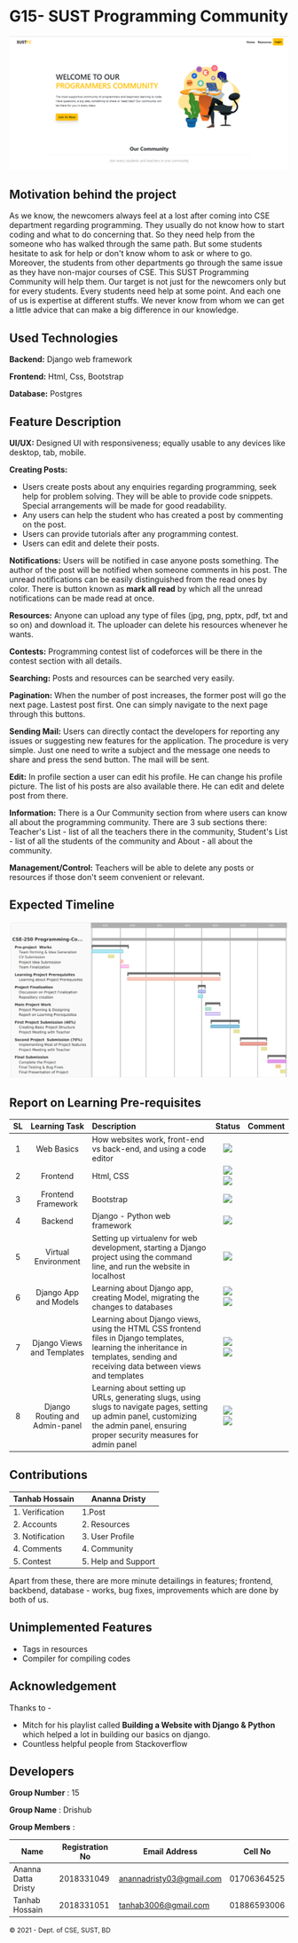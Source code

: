 # G15- SUST Programming Community

![](/screenshots/welcome.png)
## Motivation behind the project
As we know, the newcomers always feel at a lost after coming into CSE department regarding programming. They usually do not know how to start coding and what to do concerning that. So they need help from the someone who has walked through the same path. But some students hesitate to ask for help or don't know whom to ask or where to go. Moreover, the students from other departments go through the same issue as they have non-major courses of CSE.  This SUST Programming Community will help them. Our target is not just for the newcomers only but for every students. Every students need help at some point. And each one of us is expertise at different stuffs. We never know from whom we can get a little advice that can make a big difference in our knowledge. 

## Used Technologies
**Backend:** Django web framework

**Frontend:** Html, Css, Bootstrap

**Database:** Postgres

## Feature Description
**UI/UX:** Designed UI with responsiveness; equally usable to any devices like desktop, tab, mobile.

**Creating Posts:** 
* Users create posts about any enquiries regarding programming, seek help for problem solving. They will be able to provide code snippets. Special arrangements will be made for good readability. 
* Any users can help the student who has created a post by commenting on the post. 
* Users can provide tutorials after any programming contest.
* Users can edit and delete their posts.

**Notifications:** Users will be notified in case anyone posts something. The author of the post will be notified when someone comments in his post. The unread notifications can be easily distinguished from the read ones by color. There is button known as **mark all read** by which all the unread notifications can be made read at once.

**Resources:** Anyone can upload any type of files (jpg, png, pptx, pdf, txt and so on) and download it. The uploader can delete his resources whenever he wants.

**Contests:** Programming contest list of codeforces will be there in the contest section with all details.

**Searching:** Posts and resources can be searched very easily.

**Pagination:** When the number of post increases, the former post will go the next page. Lastest post first. One can simply navigate to the next page through this buttons. 

**Sending Mail:** Users can directly contact the developers for reporting any issues or suggesting new features for the application. The procedure is very simple. Just one need to write a subject and the message one needs to share and press the send button. The mail will be sent.

**Edit:** In profile section a user can edit his profile. He can change his profile picture. The list of his posts are also available there. He can edit and delete post from there.

**Information:** There is a Our Community section from where users can know all about the programming community. There are 3 sub sections there: Teacher's List - list of all the teachers there in the community, Student's List - list of all the students of the community and About - all about the community.

**Management/Control:** Teachers will be able to delete any posts or resources if those don't seem convenient or relevant.  

## Expected Timeline
![](gantt_chart.JPG)

## Report on Learning Pre-requisites

SL | Learning Task | Description | Status | Comment |
:-:|:-------------:|:------------|:------:|---------|
1| Web Basics | How websites work, front-end vs back-end, and using a code editor | ![](https://img.shields.io/badge/basics-learned-green)||
2| Frontend | Html, CSS | ![](https://img.shields.io/badge/html-learned-green)  <br> ![](https://img.shields.io/badge/css-learned-green)| |
3| Frontend Framework | Bootstrap | ![](https://img.shields.io/badge/bootstrap-learned-green) | |
4| Backend | Django - Python web framework | ![](https://img.shields.io/badge/django-learned-green) | |
5| Virtual Environment | Setting up virtualenv for web development, starting a Django project using the command line, and run the website in localhost | ![](https://img.shields.io/badge/virtualenv-learned-green)| |
6| Django App and Models | Learning about Django app, creating Model, migrating the changes to databases |  ![](https://img.shields.io/badge/app-learned-green) <br> ![](https://img.shields.io/badge/models-learned-green)| | 
7| Django Views and Templates |  Learning about Django views, using the HTML CSS frontend files in Django templates, learning the inheritance in templates, sending and receiving data between views and templates | ![](https://img.shields.io/badge/views-learned-green) <br> ![](https://img.shields.io/badge/templates-learned-green) | |
8| Django Routing and Admin-panel | Learning about setting up URLs, generating slugs, using slugs to navigate pages, setting up admin panel, customizing the admin panel, ensuring proper security measures for admin panel | ![](https://img.shields.io/badge/routing-learned-green) <br> ![](https://img.shields.io/badge/adminpanel-learned-green) | |

## Contributions
| Tanhab Hossain      | Ananna Dristy |
| ----------- | ----------- |
|1. Verification |1.Post|
|2. Accounts | 2. Resources |
|3. Notification | 3. User Profile |
|4. Comments | 4. Community |
|5. Contest | 5. Help and Support |

Apart from these, there are more minute detailings in features; frontend, backbend, database - works, bug fixes, improvements which are done by both of us. 

## Unimplemented Features
* Tags in resources
* Compiler for compiling codes 
## Acknowledgement
Thanks to -
*  Mitch for his playlist called **Building a Website with Django & Python** which helped a lot in building our basics on django.
*  Countless helpful people from Stackoverflow 

## Developers




**Group Number** : 15

**Group Name** : Drishub

**Group Members** :

| Name      | Registration No | Email Address | Cell No |
| ----------- | ----------- | ----------- | ----------- |
| Ananna Datta Dristy      | 2018331049       | anannadristy03@gmail.com | 01706364525
| Tanhab Hossain   | 2018331051   | tanhab3006@gmail.com | 01886593006 |



<small>&copy; 2021 - Dept. of CSE, SUST, BD</small>

